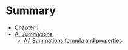 # Summary

- [Chapter 1](./chapter_1.md)
- [A. Summations](./appx-a-00-summations.md)
  - [A.1 Summations formula and properties](./appx-a-01-summations-formula-and-properties.md)
